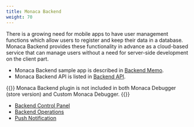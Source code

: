 ```yaml
---
title: Monaca Backend
weight: 70
---
```


There is a growing need for mobile apps to have user management
functions which allow users to register and keep their data in a
database. Monaca Backend provides these functionality in advance as a
cloud-based service that can manage users without a need for server-side
development on the client part.

-   Monaca Backend sample app is described in [Backend Memo](/en/sampleapp/samples/backend_memo).
-   Monaca Backend API is listed in [Backend API](/en/reference/monaca_api/cloud).

{{<note>}}
    Monaca Backend plugin is not included in both Monaca Debugger (store version) and Custom Monaca Debugger.
{{</note>}}

- [Backend Control Panel](control_panel)
- [Backend Operations](control_operations)
- [Push Notification](/en/products_guide/push_notification)
